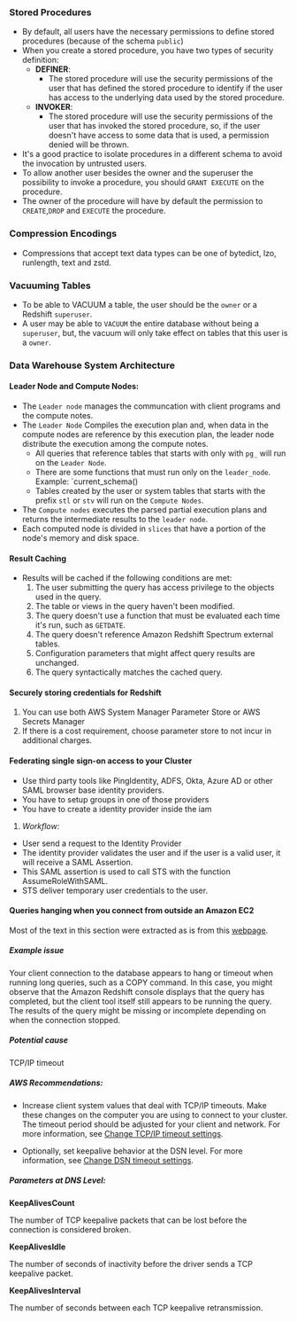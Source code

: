 ### Stored Procedures
- By default, all users have the necessary permissions to define stored procedures (because of the schema `public`)
- When you create a stored procedure, you have two types of security definition:
	- **DEFINER**:
		- The stored procedure will use the security permissions of the user that has defined the stored procedure to identify if the user has access to the underlying data used by the stored procedure.
	- **INVOKER**:
		- The stored procedure will use the security permissions of the user that has invoked the stored procedure, so, if the user doesn't have access to some data that is used, a permission denied will be thrown.
- It's a good practice to isolate procedures in a different schema to avoid the invocation by untrusted users.
- To allow another user besides the owner and the superuser the possibility to invoke a procedure, you should `GRANT EXECUTE` on the procedure.
- The owner of the procedure will have by default the permission to `CREATE`,`DROP` and `EXECUTE` the procedure.
### Compression Encodings
- Compressions that accept text data types can be one of bytedict, lzo, runlength, text and zstd.
### Vacuuming Tables
- To be able to VACUUM a table, the user should be the `owner` or a Redshift `superuser`.
- A user may be able to `VACUUM` the entire database without being a `superuser`, but, the vacuum will only take effect on tables that this user is a `owner`.
### Data Warehouse System Architecture
#### Leader Node and Compute Nodes:
- The `Leader node` manages the communcation with client programs and the compute notes.
- The `Leader Node` Compiles the execution plan and, when data in the compute nodes are reference by this execution plan, the leader node distribute the execution among the compute notes.
	- All queries that reference tables that starts with only with `pg_` will run on the `Leader Node`.
	- There are some functions that must run only on the `leader_node`. Example: `current_schema()
	- Tables created by the user or system tables that starts with the prefix `stl` or `stv` will run on the `Compute Nodes`.
- The `Compute nodes` executes the parsed partial execution plans and returns the intermediate results to the `leader node`.
- Each computed node is divided in `slices` that have a portion of the node's memory and disk space.


#### Result Caching
- Results will be cached if the following conditions are met:
	1. The user submitting the query has access privilege to the objects used in the query.
	2. The table or views in the query haven't been modified.
	3. The query doesn't use a function that must be evaluated each time it's run, such as `GETDATE`.
	4. The query doesn't reference Amazon Redshift Spectrum external tables.
	5. Configuration parameters that might affect query results are unchanged.
	6. The query syntactically matches the cached query.


#### Securely storing credentials for Redshift
1. You can use both AWS System Manager Parameter Store or AWS Secrets Manager
2. If there is a cost requirement, choose parameter store to not incur in additional charges.


#### Federating single sign-on access to your Cluster
- Use third party tools like PingIdentity, ADFS, Okta, Azure AD or other SAML browser base identity providers.
- You have to setup groups in one of those providers
- You have to create a identity provider inside the iam


1. *Workflow:*
- User send a request to the Identity Provider
- The identity provider validates the user and if the user is a valid user, it will receive a SAML Assertion.
- This SAML assertion is used to call STS with the function AssumeRoleWithSAML.
- STS deliver temporary user credentials to the user.


#### Queries hanging when you connect from outside an Amazon EC2

Most of the text in this section were extracted as is from this [webpage](https://docs.aws.amazon.com/redshift/latest/mgmt/connecting-firewall-guidance.html).

##### Example issue

Your client connection to the database appears to hang or timeout when running long queries, such as a COPY command. In this case, you might observe that the Amazon Redshift console displays that the query has completed, but the client tool itself still appears to be running the query. The results of the query might be missing or incomplete depending on when the connection stopped.

##### Potential cause
TCP/IP timeout

##### AWS Recommendations:
-   Increase client system values that deal with TCP/IP timeouts. Make these changes on the computer you are using to connect to your cluster. The timeout period should be adjusted for your client and network. For more information, see [Change TCP/IP timeout settings](https://docs.aws.amazon.com/redshift/latest/mgmt/connecting-firewall-guidance.html#connecting-firewall-guidance.change-tcpip-settings).
    
-   Optionally, set keepalive behavior at the DSN level. For more information, see [Change DSN timeout settings](https://docs.aws.amazon.com/redshift/latest/mgmt/connecting-firewall-guidance.html#connecting-firewall-guidance.change-dsn-settings).


##### Parameters at DNS Level:
**KeepAlivesCount**

The number of TCP keepalive packets that can be lost before the connection is considered broken.

**KeepAlivesIdle**

The number of seconds of inactivity before the driver sends a TCP keepalive packet.

**KeepAlivesInterval**

The number of seconds between each TCP keepalive retransmission.